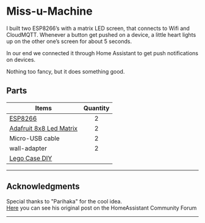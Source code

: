 # Miss-u-Machine


I built two ESP8266’s with a matrix LED screen, that connects to Wifi and CloudMQTT. Whenever a button get pushed on a device, a little heart lights up on the other one’s screen for about 5 seconds. 

In our end we connected it through Home Assistant to get push notifications on devices.

Nothing too fancy, but it does something good.

## Parts
| Items  | Quantity | 
| ------------- | :---: | 
|[ESP8266](https://it.aliexpress.com/item/32338129505.html?src=google&albslr=144134313&src=google&albch=shopping&acnt=494-037-6276&isdl=y&slnk=&plac=&mtctp=&albbt=Google_7_shopping&aff_platform=google&aff_short_key=UneMJZVf&&albagn=888888&albcp=1691306153&albag=64902423734&trgt=296904914040&crea=it32338129505&netw=u&device=c&gclid=CjwKCAjwq4fsBRBnEiwANTahcIQwVDQTJG0dICKa_Hgr3U08J1mYBojao7BEkk0BSLsgQtQWfz9yDhoCrBQQAvD_BwE&gclsrc=aw.ds)|2|
|[Adafruit 8x8 Led Matrix](https://www.amazon.it/gp/product/B00DGFR5EU/ref=ppx_yo_dt_b_asin_title_o08_s00?ie=UTF8&psc=1)|2|
|Micro-USB cable|2|
|wall-adapter|2|
|[Lego Case DIY](https://www.amazon.it/LEGO-Classic-10696-Mattoncini-Creativi/dp/B00NVDP3ZU/ref=sr_1_1?__mk_it_IT=%C3%85M%C3%85%C5%BD%C3%95%C3%91&keywords=scatola+lego+miste&qid=1568816769&s=electronics&sr=8-1)|

___

## Acknowledgments
Special thanks to "Parihaka" for the cool idea. </br>
<a href="https://community.home-assistant.io/t/the-miss-you-machine/110041">Here</a> you can see his original post on the HomeAssistant Community Forum


___
